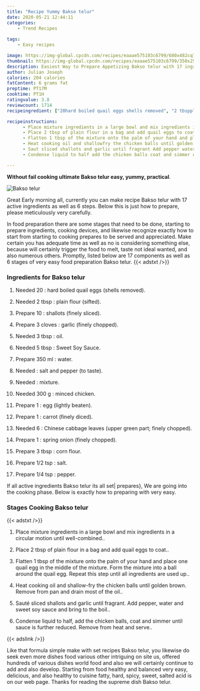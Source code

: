 ```yaml
---
title: "Recipe Yummy Bakso telur"
date: 2020-05-21 12:44:11
categories:
    - Trend Recipes
    
tags:
    - Easy recipes

image: https://img-global.cpcdn.com/recipes/eaaae575103c6799/680x482cq70/bakso-telur-recipe-main-photo.jpg
thumbnail: https://img-global.cpcdn.com/recipes/eaaae575103c6799/350x250cq70/bakso-telur-recipe-main-photo.jpg
description: Easiest Way to Prepare Appetizing Bakso telur with 17 ingredients and 6 stages of easy cooking.
author: Julian Joseph
calories: 204 calories
fatContent: 6 grams fat
preptime: PT17M
cooktime: PT1H
ratingvalue: 3.8
reviewcount: 1714
recipeingredient: ["20hard boiled quail eggs shells removed", "2 tbspplain flour sifted", "10shallots finely sliced", "3 clovesgarlic finely chopped", "3 tbspoil", "5 tbspSweet Soy Sauce", "350 mlwater", "salt and pepper to taste", "mixture", "300 gminced chicken", "1egg lightly beaten", "1carrot finely diced", "6Chinese cabbage leaves upper green part finely chopped", "1spring onion finely chopped", "3 tbspcorn flour", "1/2 tspsalt", "1/4 tsppepper"]

recipeinstructions: 
      - Place mixture ingredients in a large bowl and mix ingredients in a circular motion until wellcombined 
      - Place 2 tbsp of plain flour in a bag and add quail eggs to coat 
      - Flatten 1 tbsp of the mixture onto the palm of your hand and place one quail egg in the middle of the mixture Form the mixture into a ball around the quail egg Repeat this step until all ingredients are used up 
      - Heat cooking oil and shallowfry the chicken balls until golden brown Remove from pan and drain most of the oil 
      - Saut sliced shallots and garlic until fragrant Add pepper water and sweet soy sauce and bring to the boil 
      - Condense liquid to half add the chicken balls coat and simmer until sauce is further reduced Remove from heat and serve

---
```




**Without fail cooking ultimate Bakso telur easy, yummy, practical**. 


![Bakso telur](https://img-global.cpcdn.com/recipes/eaaae575103c6799/680x482cq70/bakso-telur-recipe-main-photo.jpg "Bakso telur")




Great Early morning all, currently you can make recipe Bakso telur with 17 active ingredients as well as 6 steps. Below this is just how to prepare, please meticulously very carefully.

In food preparation there are some stages that need to be done, starting to prepare ingredients, cooking devices, and likewise recognize exactly how to start from starting to cooking prepares to be served and appreciated. Make certain you has adequate time as well as no is considering something else, because will certainly trigger the food to melt, taste not ideal wanted, and also numerous others. Promptly, listed below are 17 components as well as 6 stages of very easy food preparation Bakso telur.
{{< adstxt />}}

### Ingredients for Bakso telur


1. Needed 20 : hard boiled quail eggs (shells removed).

1. Needed 2 tbsp : plain flour (sifted).

1. Prepare 10 : shallots (finely sliced).

1. Prepare 3 cloves : garlic (finely chopped).

1. Needed 3 tbsp : oil.

1. Needed 5 tbsp : Sweet Soy Sauce.

1. Prepare 350 ml : water.

1. Needed  : salt and pepper (to taste).

1. Needed  : mixture.

1. Needed 300 g : minced chicken.

1. Prepare 1 : egg (lightly beaten).

1. Prepare 1 : carrot (finely diced).

1. Needed 6 : Chinese cabbage leaves (upper green part; finely chopped).

1. Prepare 1 : spring onion (finely chopped).

1. Prepare 3 tbsp : corn flour.

1. Prepare 1/2 tsp : salt.

1. Prepare 1/4 tsp : pepper.



If all active ingredients Bakso telur its all set| prepares}, We are going into the cooking phase. Below is exactly how to preparing with very easy.

### Stages Cooking Bakso telur

{{< adstxt />}}


1. Place mixture ingredients in a large bowl and mix ingredients in a circular motion until well-combined..



1. Place 2 tbsp of plain flour in a bag and add quail eggs to coat..



1. Flatten 1 tbsp of the mixture onto the palm of your hand and place one quail egg in the middle of the mixture. Form the mixture into a ball around the quail egg. Repeat this step until all ingredients are used up..



1. Heat cooking oil and shallow-fry the chicken balls until golden brown. Remove from pan and drain most of the oil..



1. Sauté sliced shallots and garlic until fragrant. Add pepper, water and sweet soy sauce and bring to the boil..



1. Condense liquid to half, add the chicken balls, coat and simmer until sauce is further reduced. Remove from heat and serve..





{{< adslink />}}

Like that formula simple make with set recipes Bakso telur, you likewise do seek even more dishes food various other intriguing on site us, offered hundreds of various dishes world food and also we will certainly continue to add and also develop. Starting from food healthy and balanced very easy, delicious, and also healthy to cuisine fatty, hard, spicy, sweet, salted acid is on our web page. Thanks for reading the supreme dish Bakso telur.
